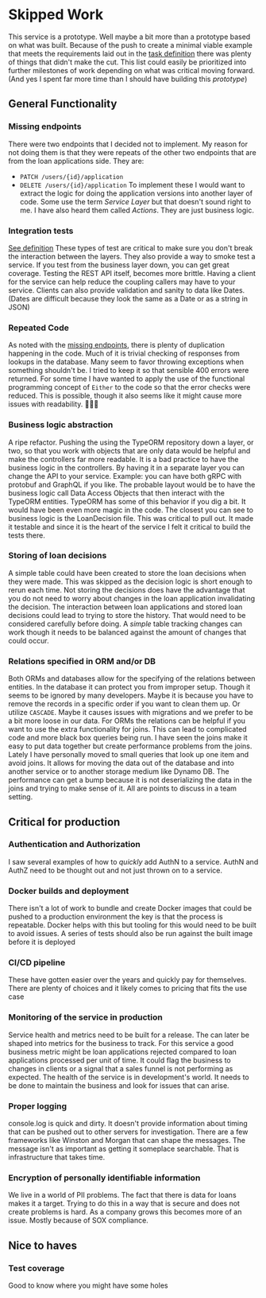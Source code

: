 # Skipped Work
This service is a prototype. Well maybe a bit more than a prototype based on what was built. Because of the push to create a minimal viable example that meets the requirements laid out in the [task definition](./project_tasks.md#task) there was plenty of things that didn't make the cut.
This list could easily be prioritized into further milestones of work depending on what was critical moving forward.
(And yes I spent far more time than I should have building this _prototype_)

## General Functionality
### Missing endpoints
There were two endpoints that I decided not to implement. My reason for not doing them is that they were repeats of the other two endpoints that are from the loan applications side. They are:
- `PATCH /users/{id}/application`
- `DELETE /users/{id}/application`
To implement these I would want to extract the logic for doing the application versions into another layer of code. Some use the term _Service Layer_ but that doesn't sound right to me. I have also heard them called _Actions_. They are just business logic.

### Integration tests
[See definition](definitions.md)
These types of test are critical to make sure you don't break the interaction between the layers. They also provide a way to smoke test a service.
If you test from the business layer down, you can get great coverage. Testing the REST API itself, becomes more brittle. Having a client for the service can help reduce the coupling callers may have to your service. Clients can also provide validation and sanity to data like Dates. (Dates are difficult because they look the same as a Date or as a string in JSON)

### Repeated Code
As noted with the [missing endpoints](#missing-endpoints), there is plenty of duplication happening in the code.  Much of it is trivial checking of responses from lookups in the database.
Many seem to favor throwing exceptions when something shouldn't be. I tried to keep it so that sensible 400 errors were returned.
For some time I have wanted to apply the use of the functional programming concept of `Either` to the code so that the error checks were reduced.
This is possible, though it also seems like it might cause more issues with readability. 🤷🏻‍♂️

### Business logic abstraction
A ripe refactor. Pushing the using the TypeORM repository down a layer, or two, so that you work with objects that are only data would be helpful and make the controllers far more readable.
It is a bad practice to have the business logic in the controllers. By having it in a separate layer you can change the API to your service. Example: you can have both gRPC with protobuf and GraphQL if you like.
The probable layout would be to have the business logic call Data Access Objects that then interact with the TypeORM entities. TypeORM has some of this behavior if you dig a bit. It would have been even more magic in the code.
The closest you can see to business logic is the LoanDecision file. This was critical to pull out. It made it testable and since it is the heart of the service I felt it critical to build the tests there.

### Storing of loan decisions
A simple table could have been created to store the loan decisions when they were made. This was skipped as the decision logic is short enough to rerun each time.
Not storing the decisions does have the advantage that you do not need to worry about changes in the loan application invalidating the decision.
The interaction between loan applications and stored loan decisions could lead to trying to store the history. That would need to be considered carefully before doing. A _simple_ table tracking changes can work though it needs to be balanced against the amount of changes that could occur.

### Relations specified in ORM and/or DB
Both ORMs and databases allow for the specifying of the relations between entities.
In the database it can protect you from improper setup. Though it seems to be ignored by many developers.
Maybe it is because you have to remove the records in a specific order if you want to clean them up. Or utilize `CASCADE`. Maybe it causes issues with migrations and we prefer to be a bit more loose in our data.
For ORMs the relations can be helpful if you want to use the extra functionality for joins. This can lead to complicated code and more black box queries being run.
I have seen the joins make it easy to put data together but create performance problems from the joins.
Lately I have personally moved to small queries that look up one item and avoid joins. It allows for moving the data out of the database and into another service or to another storage medium like Dynamo DB. The performance can get a bump because it is not deserializing the data in the joins and trying to make sense of it.
All are points to discuss in a team setting.

## Critical for production
### Authentication and Authorization
I saw several examples of how to _quickly_ add AuthN to a service. AuthN and AuthZ need to be thought out and not just thrown on to a service.

### Docker builds and deployment
There isn't a lot of work to bundle and create Docker images that could be pushed to a production environment the key is that the process is repeatable.
Docker helps with this but tooling for this would need to be built to avoid issues.
A series of tests should also be run against the built image before it is deployed

### CI/CD pipeline
These have gotten easier over the years and quickly pay for themselves.
There are plenty of choices and it likely comes to pricing that fits the use case

### Monitoring of the service in production
Service health and metrics need to be built for a release.  The can later be shaped into metrics for the business to track.
For this service a good business metric might be loan applications rejected compared to loan applications processed per unit of time. It could flag the business to changes in clients or a signal that a sales funnel is not performing as expected.
The health of the service is in development's world. It needs to be done to maintain the business and look for issues that can arise.

### Proper logging
console.log is quick and dirty. It doesn't provide information about timing that can be pushed out to other servers for investigation. There are a few frameworks like Winston and Morgan that can shape the messages.
The message isn't as important as getting it someplace searchable. That is infrastructure that takes time.

### Encryption of personally identifiable information
We live in a world of PII problems. The fact that there is data for loans makes it a target. Trying to do this in a way that is secure and does not create problems is hard.
As a company grows this becomes more of an issue. Mostly because of SOX compliance.

## Nice to haves
### Test coverage
Good to know where you might have some holes
